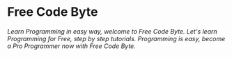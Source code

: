 # Free Code Byte
###### Learn Programming in easy way, welcome to Free Code Byte. Let's learn Programming for Free, step by step tutorials. Programming is easy, become a Pro Programmer now with Free Code Byte.
